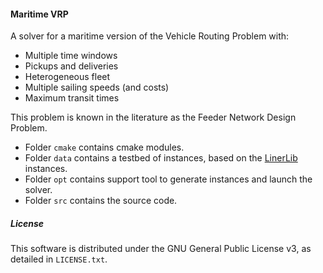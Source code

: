 #### Maritime VRP

A solver for a maritime version of the Vehicle Routing Problem with:

* Multiple time windows
* Pickups and deliveries
* Heterogeneous fleet
* Multiple sailing speeds (and costs)
* Maximum transit times

This problem is known in the literature as the Feeder Network Design Problem.

* Folder `cmake` contains cmake modules.
* Folder `data` contains a testbed of instances, based on the [LinerLib](http://www.linerlib.org/) instances.
* Folder `opt` contains support tool to generate instances and launch the solver.
* Folder `src` contains the source code.

##### License

This software is distributed under the GNU General Public License v3, as detailed in `LICENSE.txt`.